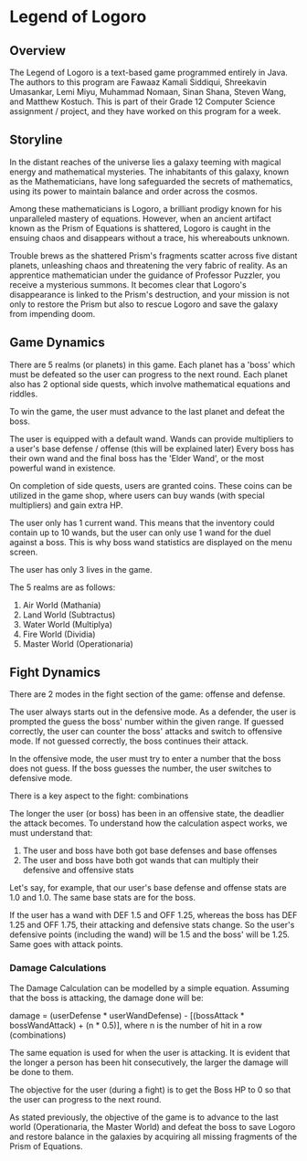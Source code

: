 # Legend of Logoro

## Overview
The Legend of Logoro is a text-based game programmed entirely in Java. The authors to this program are Fawaaz Kamali Siddiqui, 
Shreekavin Umasankar, Lemi Miyu, Muhammad Nomaan, Sinan Shana, Steven Wang, and Matthew Kostuch. This is part of their Grade 12
Computer Science assignment / project, and they have worked on this program for a week. 


## Storyline
In the distant reaches of the universe lies a galaxy teeming with magical energy and mathematical mysteries. The inhabitants of this galaxy, known as the Mathematicians, have long safeguarded the secrets of mathematics, using its power to maintain balance and order across the cosmos.

Among these mathematicians is Logoro, a brilliant prodigy known for his unparalleled mastery of equations. However, when an ancient artifact known as the Prism of Equations is shattered, Logoro is caught in the ensuing chaos and disappears without a trace, his whereabouts unknown.

Trouble brews as the shattered Prism's fragments scatter across five distant planets, unleashing chaos and threatening the very fabric of reality. As an apprentice mathematician under the guidance of Professor Puzzler, you receive a mysterious summons. It becomes clear that Logoro's disappearance is linked to the Prism's destruction, and your mission is not only to restore the Prism but also to rescue Logoro and save the galaxy from impending doom.

## Game Dynamics
There are 5 realms (or planets) in this game. Each planet has a 'boss' which must be defeated so the user can progress to the next round. Each planet also has 2 optional side quests, which involve mathematical equations and riddles. 

To win the game, the user must advance to the last planet and defeat the boss. 

The user is equipped with a default wand. Wands can provide multipliers to a user's base defense / offense (this will be explained later)
Every boss has their own wand and the final boss has the 'Elder Wand', or the most powerful wand in existence. 

On completion of side quests, users are granted coins. These coins can be utilized in the game shop, where users can buy wands (with special multipliers) and gain extra HP. 

The user only has 1 current wand. This means that the inventory could contain up to 10 wands, but the user can only use 1 wand for 
the duel against a boss. This is why boss wand statistics are displayed on the menu screen. 

The user has only 3 lives in the game. 

The 5 realms are as follows:
1. Air World (Mathania)
2. Land World (Subtractus)
3. Water World (Multiplya)
4. Fire World (Dividia)
5. Master World (Operationaria)

## Fight Dynamics
There are 2 modes in the fight section of the game: offense and defense. 

The user always starts out in the defensive mode. As a defender, the user is prompted the guess the boss' number within the given range. 
If guessed correctly, the user can counter the boss' attacks and switch to offensive mode. If not guessed correctly, the boss 
continues their attack. 

In the offensive mode, the user must try to enter a number that the boss does not guess. If the boss guesses the number, the 
user switches to defensive mode. 

There is a key aspect to the fight: combinations

The longer the user (or boss) has been in an offensive state, the deadlier the attack becomes. To understand how the calculation 
aspect works, we must understand that:
1. The user and boss have both got base defenses and base offenses
2. The user and boss have both got wands that can multiply their defensive and offensive stats

Let's say, for example, that our user's base defense and offense stats are 1.0 and 1.0. The same base stats are for the boss.

If the user has a wand with DEF 1.5 and OFF 1.25, whereas the boss has DEF 1.25 and OFF 1.75, their attacking and defensive stats
change. So the user's defensive points (including the wand) will be 1.5 and the boss' will be 1.25. Same goes with attack points.

### Damage Calculations
The Damage Calculation can be modelled by a simple equation. Assuming that the boss is attacking, the damage done will be:

damage = (userDefense * userWandDefense) - [(bossAttack * bossWandAttack) + (n * 0.5)], where n is the number of hit in a row (combinations)

The same equation is used for when the user is attacking. It is evident that the longer a person has been hit consecutively, the 
larger the damage will be done to them. 

The objective for the user (during a fight) is to get the Boss HP to 0 so that the user can progress to the next round.



As stated previously, the objective of the game is to advance to the last world (Operationaria, the Master World) and defeat the boss to save Logoro and restore balance in the galaxies by acquiring all missing fragments of the Prism of Equations. 